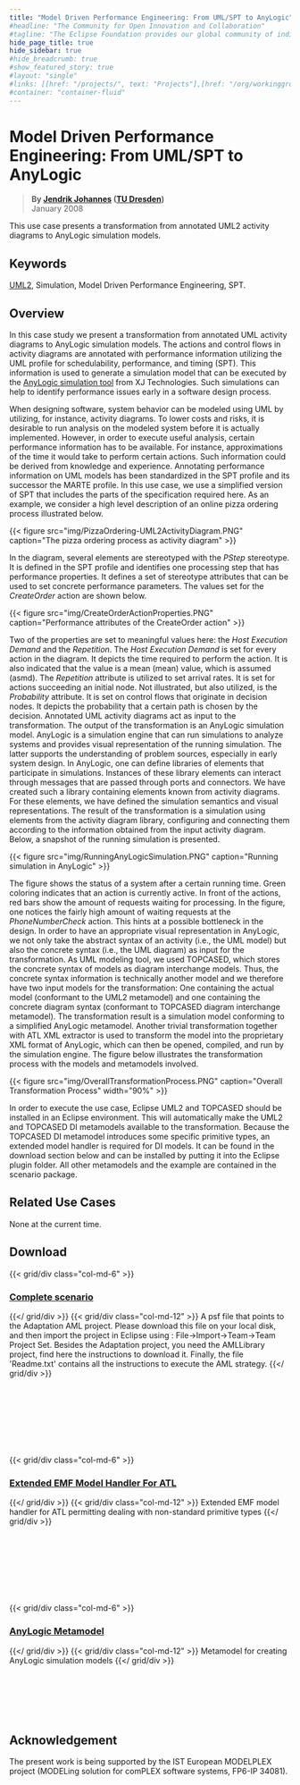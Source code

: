 ```yaml
---
title: "Model Driven Performance Engineering: From UML/SPT to AnyLogic"
#headline: "The Community for Open Innovation and Collaboration"
#tagline: "The Eclipse Foundation provides our global community of individuals and organizations with a mature, scalable, and business-friendly environment for open source software collaboration and innovation."
hide_page_title: true
hide_sidebar: true
#hide_breadcrumb: true
#show_featured_story: true
#layout: "single"
#links: [[href: "/projects/", text: "Projects"],[href: "/org/workinggroups/", text: "Working Group"],[href: "/membership/", text: "Members"],[href: "/org/value", text: "Business Value"]]
#container: "container-fluid"
---
```


# Model Driven Performance Engineering: From UML/SPT to AnyLogic

> **By [Jendrik Johannes](https://onepiece.software/) ([TU Dresden](https://tu-dresden.de/))** \
> January 2008

This use case presents a transformation from annotated UML2 activity diagrams to AnyLogic simulation models.

## Keywords

[UML2](https://www.eclipse.org/modeling/mdt/?project=uml2), Simulation, Model Driven Performance Engineering, SPT.

## Overview

In this case study we present a transformation from annotated UML activity diagrams to AnyLogic simulation models. The actions and control flows in activity diagrams are annotated with performance information utilizing the UML profile for schedulability, performance, and timing (SPT). This information is used to generate a simulation model that can be executed by the [AnyLogic simulation tool](https://www.anylogic.com/) from XJ Technologies. Such simulations can help to identify performance issues early in a software design process.

When designing software, system behavior can be modeled using UML by utilizing, for instance, activity diagrams. To lower costs and risks, it is desirable to run analysis on the modeled system before it is actually implemented.
However, in order to execute useful analysis, certain performance information has to be available. For instance, approximations of the time it would take to perform certain actions. Such information could be derived from knowledge and experience.
Annotating performance information on UML models has been standardized in the SPT profile and its successor the MARTE profile. In this use case, we use a simplified version of SPT that includes the parts of the specification required here.
As an example, we consider a high level description of an online pizza ordering process illustrated below.

{{< figure src="img/PizzaOrdering-UML2ActivityDiagram.PNG" caption="The pizza ordering process as activity diagram" >}}

In the diagram, several elements are stereotyped with the *PStep* stereotype. It is defined in the SPT profile and identifies one processing step that has performance properties. It defines a set of stereotype attributes that can be used to set concrete performance parameters. The values set for the *CreateOrder* action are shown below.

{{< figure src="img/CreateOrderActionProperties.PNG" caption="Performance attributes of the CreateOrder action" >}}

Two of the properties are set to meaningful values here: the *Host Execution Demand* and the *Repetition*.
The *Host Execution Demand* is set for every action in the diagram. It depicts the time required to perform the action. It is also indicated that the value is a mean (mean) value, which is assumed (asmd).
The *Repetition* attribute is utilized to set arrival rates. It is set for actions succeeding an initial node.
Not illustrated, but also utilized, is the *Probability* attribute. It is set on control flows that originate in decision nodes. It depicts the probability that a certain path is chosen by the decision.
Annotated UML activity diagrams act as input to the transformation. The output of the transformation is an AnyLogic simulation model. AnyLogic is a simulation engine that can run simulations to analyze systems and provides visual representation of the running simulation. The latter supports the understanding of problem sources, especially in early system design.
In AnyLogic, one can define libraries of elements that participate in simulations. Instances of these library elements can interact through messages that are passed through ports and connectors. We have created such a library containing elements known from activity diagrams. For these elements, we have defined the simulation semantics and visual representations.
The result of the transformation is a simulation using elements from the activity diagram library, configuring and connecting them according to the information obtained from the input activity diagram. Below, a snapshot of the running simulation is presented.

{{< figure src="img/RunningAnyLogicSimulation.PNG" caption="Running simulation in AnyLogic" >}}

The figure shows the status of a system after a certain running time. Green coloring indicates that an action is currently active. In front of the actions, red bars show the amount of requests waiting for processing. In the figure, one notices the fairly high amount of waiting requests at the *PhoneNumberCheck* action. This hints at a possible bottleneck in the design.
In order to have an appropriate visual representation in AnyLogic, we not only take the abstract syntax of an activity (i.e., the UML model) but also the concrete syntax (i.e., the UML diagram) as input for the transformation.
As UML modeling tool, we used TOPCASED, which stores the concrete syntax of models as diagram interchange models. Thus, the concrete syntax information is technically another model and we therefore have two input models for the transformation: One containing the actual model (conformant to the UML2 metamodel) and one containing the concrete diagram syntax (conformant to TOPCASED diagram interchange metamodel).
The transformation result is a simulation model conforming to a simplified AnyLogic metamodel. Another trivial transformation together with ATL XML extractor is used to transform the model into the proprietary XML format of AnyLogic, which can then be opened, compiled, and run by the simulation engine. The figure below illustrates the transformation process with the models and metamodels involved.

{{< figure src="img/OverallTransformationProcess.PNG" caption="Overall Transformation Process" width="90%" >}}

In order to execute the use case, Eclipse UML2 and TOPCASED should be installed in an Eclipse environment. This will automatically make the UML2 and TOPCASED DI metamodels available to the transformation. Because the TOPCASED DI metamodel introduces some specific primitive types, an extended model handler is required for DI models. It can be found in the download section below and can be installed by putting it into the Eclipse plugin folder. All other metamodels and the example are contained in the scenario package.

## Related Use Cases

None at the current time.

##  Download

{{< grid/div class="col-md-6" >}}
### [Complete scenario](../../atltransformations/UML2AnyLogic/UML2AnyLogic.zip)
{{</ grid/div >}}
{{< grid/div class="col-md-12" >}}
A psf file that points to the Adaptation AML project. Please download this file on your local disk, and then import the project in Eclipse using : File->Import->Team->Team Project Set. Besides the Adaptation project, you need the AMLLibrary project, find here the instructions to download it. Finally, the file 'Readme.txt' contains all the instructions to execute the AML strategy.
{{</ grid/div >}}

&nbsp;

&nbsp;

&nbsp;

&nbsp;

{{< grid/div class="col-md-6" >}}
### [Extended EMF Model Handler For ATL](../../atltransformations/UML2AnyLogic/TUDEMFModelHandler.zip)
{{</ grid/div >}}
{{< grid/div class="col-md-12" >}}
Extended EMF model handler for ATL permitting dealing with non-standard primitive types
{{</ grid/div >}}

&nbsp;

&nbsp;

&nbsp;

&nbsp;

{{< grid/div class="col-md-6" >}}
### [AnyLogic Metamodel](https://www.eclipse.org/gmt/am3/zoos/atlantEcoreZoo/#AnyLogic)
{{</ grid/div >}}
{{< grid/div class="col-md-12" >}}
Metamodel for creating AnyLogic simulation models
{{</ grid/div >}}

&nbsp;

&nbsp;

&nbsp;

## Acknowledgement

The present work is being supported by the IST European MODELPLEX project (MODELing solution for comPLEX software systems, FP6-IP 34081).
